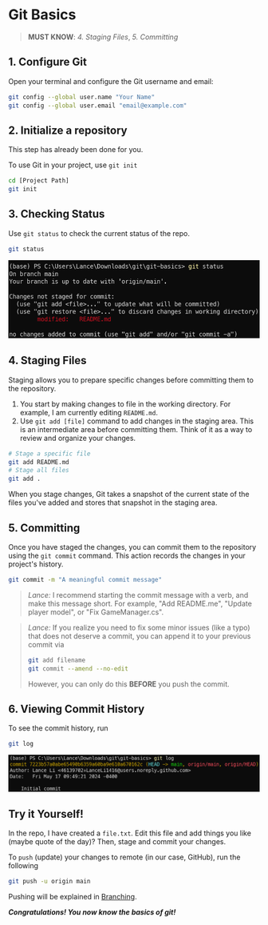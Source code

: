 # Git Basics

> **MUST KNOW**: *4. Staging Files*, *5. Committing*

## 1. Configure Git

Open your terminal and configure the Git username and email:

```sh
git config --global user.name "Your Name"
git config --global user.email "email@example.com"
```

## 2. Initialize a repository

This step has already been done for you.

To use Git in your project, use `git init`

```sh
cd [Project Path]
git init
```

## 3. Checking Status

Use `git status` to check the current status of the repo.

```sh
git status
```
![git status](assets/git-status.png)

## 4. Staging Files

Staging allows you to prepare specific changes before committing them to the repository. 

1. You start by making changes to file in the working directory. For example, I am currently editing `README.md`.
2. Use `git add [file]` command to add changes in the staging area. This is an intermediate area before committing them. Think of it as a way to review and organize your changes. 
```sh
# Stage a specific file
git add README.md
# Stage all files
git add .
```
When you stage changes, Git takes a snapshot of the current state of the files you've added and stores that snapshot in the staging area.

## 5. Committing

Once you have staged the changes, you can commit them to the repository using the `git commit` command. This action records the changes in your project's history.

```sh
git commit -m "A meaningful commit message"
```

> *Lance:* I recommend starting the commit message with a verb, and make this message short. For example, "Add README.me", "Update player model", or "Fix GameManager.cs".

> *Lance:* If you realize you need to fix some minor issues (like a typo) that does not deserve a commit, you can append it to your previous commit via
> ```sh
> git add filename
> git commit --amend --no-edit
> ```
> However, you can only do this **BEFORE** you push the commit.

## 6. Viewing Commit History

To see the commit history, run 
```sh
git log
```

![git log](assets/git-log.png)

## Try it Yourself!

In the repo, I have created a `file.txt`. Edit this file and add things you like (maybe quote of the day)? Then, stage and commit your changes.

To `push` (update) your changes to remote (in our case, GitHub), run the following

```sh
git push -u origin main
```

Pushing will be explained in [Branching](https://github.com/EVOGAMI/git-branching).

***Congratulations! You now know the basics of git!***